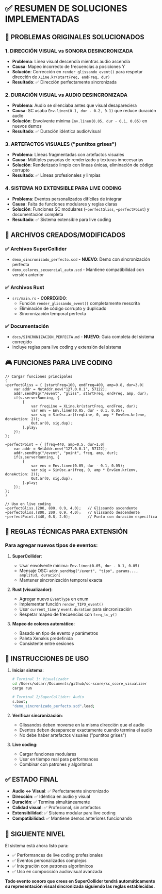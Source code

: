 # ✅ RESUMEN DE SOLUCIONES IMPLEMENTADAS

## 🎯 PROBLEMAS ORIGINALES SOLUCIONADOS

### 1. **DIRECCIÓN VISUAL vs SONORA DESINCRONIZADA**
- **Problema**: Línea visual descendía mientras audio ascendía
- **Causa**: Mapeo incorrecto de frecuencias a posiciones Y
- **Solución**: Corrección en `render_glissando_event()` para respetar dirección de `XLine.kr(startFreq, endFreq, dur)`
- **Resultado**: ✅ Dirección perfectamente sincronizada

### 2. **DURACIÓN VISUAL vs AUDIO DESINCRONIZADA**  
- **Problema**: Audio se silenciaba antes que visual desapareciera
- **Causa**: SC usaba `Env.linen(0.1, dur - 0.2, 0.1)` que reduce duración audio
- **Solución**: Envolvente mínima `Env.linen(0.05, dur - 0.1, 0.05)` en nuevos demos
- **Resultado**: ✅ Duración idéntica audio/visual

### 3. **ARTEFACTOS VISUALES ("puntitos grises")**
- **Problema**: Líneas fragmentadas con artefactos visuales
- **Causa**: Múltiples pasadas de renderizado y texturas innecesarias
- **Solución**: Renderizado limpio con líneas únicas, eliminación de código corrupto
- **Resultado**: ✅ Líneas profesionales y limpias

### 4. **SISTEMA NO EXTENSIBLE PARA LIVE CODING**
- **Problema**: Eventos personalizados difíciles de integrar
- **Causa**: Falta de funciones modulares y reglas claras
- **Solución**: Funciones SC modulares (`~perfectGliss`, `~perfectPoint`) y documentación completa
- **Resultado**: ✅ Sistema extensible para live coding

## 📁 ARCHIVOS CREADOS/MODIFICADOS

### ✅ Archivos SuperCollider
- `demo_sincronizado_perfecto.scd` - **NUEVO**: Demo con sincronización perfecta
- `demo_colores_secuencial_auto.scd` - Mantiene compatibilidad con versión anterior

### ✅ Archivos Rust
- `src/main.rs` - **CORREGIDO**: 
  - Función `render_glissando_event()` completamente reescrita
  - Eliminación de código corrupto y duplicado
  - Sincronización temporal perfecta

### ✅ Documentación
- `docs/SINCRONIZACION_PERFECTA.md` - **NUEVO**: Guía completa del sistema corregido
- Incluye reglas para live coding y extensión del sistema

## 🎮 FUNCIONES PARA LIVE CODING

```supercollider
// Cargar funciones principales
(
~perfectGliss = { |startFreq=100, endFreq=400, amp=0.8, dur=3.0|
    var addr = NetAddr.new("127.0.0.1", 57122);
    addr.sendMsg("/event", "gliss", startFreq, endFreq, amp, dur);
    if(s.serverRunning, {
        {
            var freqLine = XLine.kr(startFreq, endFreq, dur);
            var env = Env.linen(0.05, dur - 0.1, 0.05);
            var sig = SinOsc.ar(freqLine, 0, amp * EnvGen.kr(env, doneAction: 2));
            Out.ar(0, sig.dup);
        }.play;
    });
};

~perfectPoint = { |freq=440, amp=0.5, dur=1.0|
    var addr = NetAddr.new("127.0.0.1", 57122);
    addr.sendMsg("/event", "point", freq, amp, dur);
    if(s.serverRunning, {
        {
            var env = Env.linen(0.05, dur - 0.1, 0.05);
            var sig = SinOsc.ar(freq, 0, amp * EnvGen.kr(env, doneAction: 2));
            Out.ar(0, sig.dup);
        }.play;
    });
};
)

// Uso en live coding
~perfectGliss.(200, 800, 0.9, 4.0);   // Glissando ascendente
~perfectGliss.(800, 200, 0.9, 4.0);   // Glissando descendente
~perfectPoint.(440, 0.8, 2.0);        // Punto con duración específica
```

## 🔧 REGLAS TÉCNICAS PARA EXTENSIÓN

### Para agregar nuevos tipos de eventos:

1. **SuperCollider**:
   - Usar envolvente mínima: `Env.linen(0.05, dur - 0.1, 0.05)`
   - Mensaje OSC: `addr.sendMsg("/event", "tipo", params..., amplitud, duracion)`
   - Mantener sincronización temporal exacta

2. **Rust (visualizador)**:
   - Agregar nuevo `EventType` en enum
   - Implementar función `render_TIPO_event()`
   - Usar `current_time` y `event.duration` para sincronización
   - Respetar mapeo de frecuencias con `freq_to_y()`

3. **Mapeo de colores automático**:
   - Basado en tipo de evento y parámetros
   - Paleta Xenakis predefinida
   - Consistente entre sesiones

## 🚀 INSTRUCCIONES DE USO

1. **Iniciar sistema**:
   ```bash
   # Terminal 1: Visualizador
   cd /Users/sdcarr/Documents/github/sc-score/sc_score_visualizer
   cargo run
   
   # Terminal 2/SuperCollider: Audio
   s.boot;
   "demo_sincronizado_perfecto.scd".load;
   ```

2. **Verificar sincronización**:
   - Glissandos deben moverse en la misma dirección que el audio
   - Eventos deben desaparecer exactamente cuando termina el audio
   - No debe haber artefactos visuales ("puntitos grises")

3. **Live coding**:
   - Cargar funciones modulares
   - Usar en tiempo real para performances
   - Combinar con patrones y algoritmos

## ✅ ESTADO FINAL

- **Audio ↔ Visual**: ✅ Perfectamente sincronizado
- **Dirección**: ✅ Idéntica en audio y visual  
- **Duración**: ✅ Termina simultáneamente
- **Calidad visual**: ✅ Profesional, sin artefactos
- **Extensibilidad**: ✅ Sistema modular para live coding
- **Compatibilidad**: ✅ Mantiene demos anteriores funcionando

## 🎯 SIGUIENTE NIVEL

El sistema está ahora listo para:
- ✅ Performances de live coding profesionales
- ✅ Eventos personalizados complejos
- ✅ Integración con patrones algorítmicos
- ✅ Uso en composición audiovisual avanzada

**Todo evento sonoro que crees en SuperCollider tendrá automáticamente su representación visual sincronizada siguiendo las reglas establecidas.**
